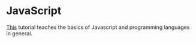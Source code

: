 # JavaScript

[This](https://www.codecademy.com/courses/getting-started-v2) tutorial teaches the basics of
Javascript and programming languages in general.